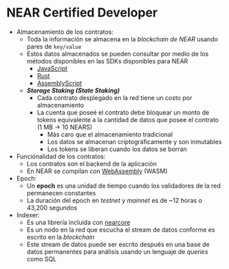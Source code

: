 # NEAR Certified Developer

-   Almacenamiento de los contratos:
    -   Toda la información se almacena en la _blockchain de NEAR_ usando pares de `key/value`
    -   Estos datos almacenados se pueden consultar por medio de los métodos disponibles en las SDKs disponibles para NEAR
        -   [JavaScript](https://github.com/near/near-sdk-js)
        -   [Rust](https://github.com/near/near-sdk-rs)
        -   [AssemblyScript](https://github.com/near/near-sdk-as)
    -   **_Storage Staking (State Staking)_**
        -   Cada contrato desplegado en la red tiene un costo por almacenamiento
        -   La cuenta que poseé el contrato debe bloquear un monto de tokens equivalente a la cantidad de datos que posee el contrato (1 MB -> 10 NEARS)
            -   Más caro que el almacenamiento tradicional
            -   Los datos se almacenan criptográficamente y son inmutables
            -   Los tokens se liberan cuando los datos se borran
-   Funciónalidad de los contratos:
    -   Los contratos son el backend de la aplicación
    -   En NEAR se compilan con [WebAssembly](https://webassembly.org) (WASM)
-   Epoch:
    -   Un **epoch** es una unidad de tiempo cuando los validadores de la red permanecen constantes
    -   La duración del epoch en _testnet_ y _mainnet_ es de ~12 horas o 43,200 segundos
-   Indexer:
    -   Es una librería incluida con [nearcore](https://github.com/near/nearcore)
    -   Es un nodo en la red que escucha el stream de datos conforme es escrito en la _blockchain_
    -   Este stream de datos puede ser escrito después en una base de datos permanentes para análisis usando un lenguaje de _queries_ como SQL

